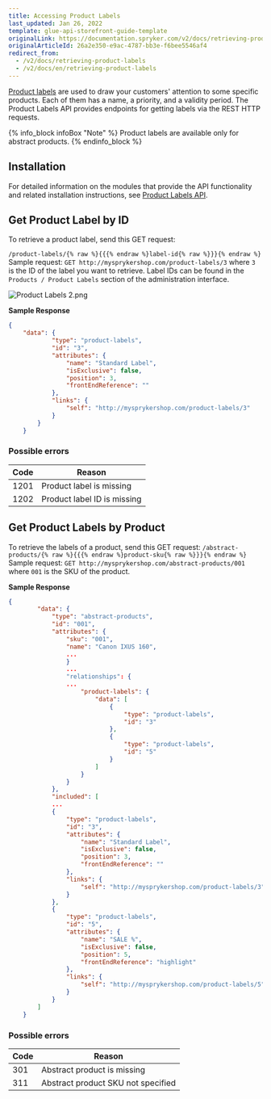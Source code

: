 ```yaml
---
title: Accessing Product Labels
last_updated: Jan 26, 2022
template: glue-api-storefront-guide-template
originalLink: https://documentation.spryker.com/v2/docs/retrieving-product-labels
originalArticleId: 26a2e350-e9ac-4787-bb3e-f6bee5546af4
redirect_from:
  - /v2/docs/retrieving-product-labels
  - /v2/docs/en/retrieving-product-labels
---
```


[Product labels](/docs/scos/user/features/{{page.version}}/product-labels-feature-overview.html) are used to draw your customers' attention to some specific products. Each of them has a name, a priority, and a validity period. The Product Labels API provides endpoints for getting labels via the REST HTTP requests.

{% info_block infoBox "Note" %}
Product labels are available only for abstract products.
{% endinfo_block %}

## Installation
For detailed information on the modules that provide the API functionality and related installation instructions, see [Product Labels API](/docs/scos/dev/feature-integration-guides/{{page.version}}/discount-promotion-feature-integration.html).

## Get Product Label by ID
To retrieve a product label, send this GET request:

`/product-labels/{% raw %}{{{% endraw %}label-id{% raw %}}}{% endraw %}`
Sample request: `GET http://mysprykershop.com/product-labels/3`
where `3` is the ID of the label you want to retrieve.
Label IDs can be found in the `Products / Product Labels` section of the administration interface.

![Product Labels 2.png](https://cdn.document360.io/9fafa0d5-d76f-40c5-8b02-ab9515d3e879/Images/Documentation/Product%20Labels%202.png)

**Sample Response**
```json
{
    "data": {
			"type": "product-labels",
			"id": "3",
			"attributes": {
				"name": "Standard Label",
				"isExclusive": false,
				"position": 3,
				"frontEndReference": ""
			},
			"links": {
				"self": "http://mysprykershop.com/product-labels/3"
			}
		}
	}
```

### Possible errors
| Code | Reason |
| --- | --- |
| 1201 | Product label is missing |
| 1202 | Product label ID is missing |

## Get Product Labels by Product
To retrieve the labels of a product, send this GET request:
`/abstract-products/{% raw %}{{{% endraw %}product-sku{% raw %}}}{% endraw %}`
Sample request: `GET http://mysprykershop.com/abstract-products/001`
where `001` is the SKU of the product.

**Sample Response**
```json
{
		"data": {
			"type": "abstract-products",
			"id": "001",
			"attributes": {
				"sku": "001",
				"name": "Canon IXUS 160",
				...
				}
				...
				"relationships": {
				...
					"product-labels": {
						"data": [
							{
								"type": "product-labels",
								"id": "3"
							},
							{
								"type": "product-labels",
								"id": "5"
							}
						]
					}
				}
			},
			"included": [
			...
			{
				"type": "product-labels",
				"id": "3",
				"attributes": {
					"name": "Standard Label",
					"isExclusive": false,
					"position": 3,
					"frontEndReference": ""
				},
				"links": {
					"self": "http://mysprykershop.com/product-labels/3"
				}
			},
			{
				"type": "product-labels",
				"id": "5",
				"attributes": {
					"name": "SALE %",
					"isExclusive": false,
					"position": 5,
					"frontEndReference": "highlight"
				},
				"links": {
					"self": "http://mysprykershop.com/product-labels/5"
				}
			}
		]
	}
```

### Possible errors
| Code | Reason |
| --- | --- |
| 301 | Abstract product is missing |
| 311 | Abstract product SKU not specified |
